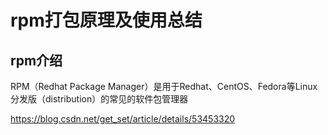 # rpm打包原理及使用总结

## rpm介绍

RPM（Redhat Package Manager）是用于Redhat、CentOS、Fedora等Linux 分发版（distribution）的常见的软件包管理器

https://blog.csdn.net/get_set/article/details/53453320
